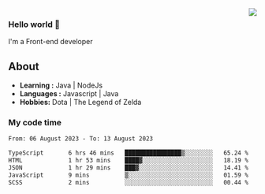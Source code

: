 <img align='right' src="https://github-readme-stats.vercel.app/api?username=jumodada&show_icons=true&theme=vue">

### Hello world 👋

I'm a Front-end developer 
    
## About
-  **Learning :** Java | NodeJs
-  **Languages :** Javascript | Java
-  **Hobbies:** Dota | The Legend of Zelda

### My code time

<!--START_SECTION:waka-->

```txt
From: 06 August 2023 - To: 13 August 2023

TypeScript       6 hrs 46 mins   ████████████████▒░░░░░░░░   65.24 %
HTML             1 hr 53 mins    ████▓░░░░░░░░░░░░░░░░░░░░   18.19 %
JSON             1 hr 29 mins    ███▓░░░░░░░░░░░░░░░░░░░░░   14.41 %
JavaScript       9 mins          ▒░░░░░░░░░░░░░░░░░░░░░░░░   01.59 %
SCSS             2 mins          ░░░░░░░░░░░░░░░░░░░░░░░░░   00.44 %
```

<!--END_SECTION:waka-->
